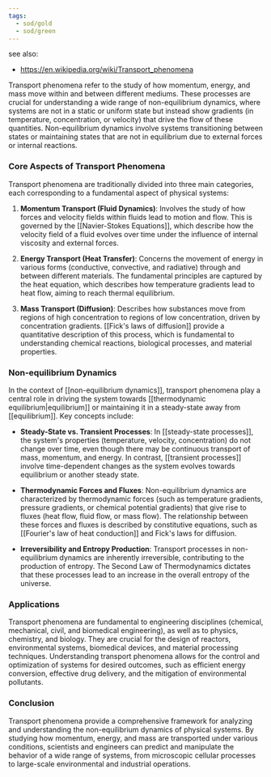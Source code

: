 ```yaml
---
tags:
  - sod/gold
  - sod/green
---
```

see also:
- https://en.wikipedia.org/wiki/Transport_phenomena

Transport phenomena refer to the study of how momentum, energy, and mass move within and between different mediums. These processes are crucial for understanding a wide range of non-equilibrium dynamics, where systems are not in a static or uniform state but instead show gradients (in temperature, concentration, or velocity) that drive the flow of these quantities. Non-equilibrium dynamics involve systems transitioning between states or maintaining states that are not in equilibrium due to external forces or internal reactions.

### Core Aspects of Transport Phenomena

Transport phenomena are traditionally divided into three main categories, each corresponding to a fundamental aspect of physical systems:

1. **Momentum Transport (Fluid Dynamics)**: Involves the study of how forces and velocity fields within fluids lead to motion and flow. This is governed by the [[Navier-Stokes Equations]], which describe how the velocity field of a fluid evolves over time under the influence of internal viscosity and external forces.

2. **Energy Transport (Heat Transfer)**: Concerns the movement of energy in various forms (conductive, convective, and radiative) through and between different materials. The fundamental principles are captured by the heat equation, which describes how temperature gradients lead to heat flow, aiming to reach thermal equilibrium.

3. **Mass Transport (Diffusion)**: Describes how substances move from regions of high concentration to regions of low concentration, driven by concentration gradients. [[Fick's laws of diffusion]] provide a quantitative description of this process, which is fundamental to understanding chemical reactions, biological processes, and material properties.

### Non-equilibrium Dynamics

In the context of [[non-equilibrium dynamics]], transport phenomena play a central role in driving the system towards [[thermodynamic equilibrium|equilibrium]] or maintaining it in a steady-state away from [[equilibrium]]. Key concepts include:

- **Steady-State vs. Transient Processes**: In [[steady-state processes]], the system's properties (temperature, velocity, concentration) do not change over time, even though there may be continuous transport of mass, momentum, and energy. In contrast, [[transient processes]] involve time-dependent changes as the system evolves towards equilibrium or another steady state.

- **Thermodynamic Forces and Fluxes**: Non-equilibrium dynamics are characterized by thermodynamic forces (such as temperature gradients, pressure gradients, or chemical potential gradients) that give rise to fluxes (heat flow, fluid flow, or mass flow). The relationship between these forces and fluxes is described by constitutive equations, such as [[Fourier's law of heat conduction]] and Fick's laws for diffusion.

- **Irreversibility and Entropy Production**: Transport processes in non-equilibrium dynamics are inherently irreversible, contributing to the production of entropy. The Second Law of Thermodynamics dictates that these processes lead to an increase in the overall entropy of the universe.

### Applications

Transport phenomena are fundamental to engineering disciplines (chemical, mechanical, civil, and biomedical engineering), as well as to physics, chemistry, and biology. They are crucial for the design of reactors, environmental systems, biomedical devices, and material processing techniques. Understanding transport phenomena allows for the control and optimization of systems for desired outcomes, such as efficient energy conversion, effective drug delivery, and the mitigation of environmental pollutants.

### Conclusion

Transport phenomena provide a comprehensive framework for analyzing and understanding the non-equilibrium dynamics of physical systems. By studying how momentum, energy, and mass are transported under various conditions, scientists and engineers can predict and manipulate the behavior of a wide range of systems, from microscopic cellular processes to large-scale environmental and industrial operations.